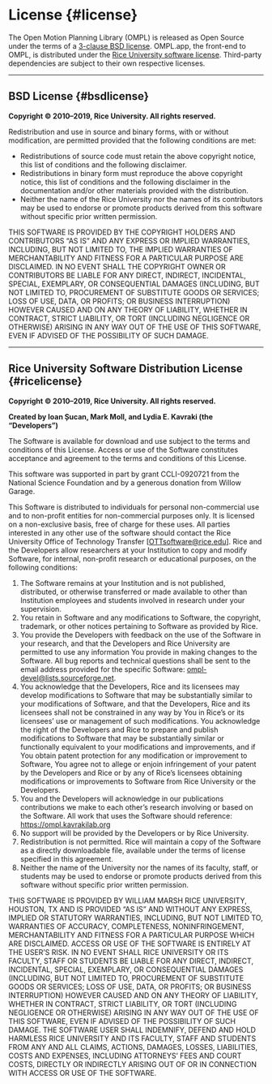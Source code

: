 # License {#license}

The Open Motion Planning Library (OMPL) is released as Open Source under the terms of a [3-clause BSD license](#bsdlicense). OMPL.app, the front-end to OMPL, is distributed under the [Rice University software license](#ricelicense). Third-party dependencies are subject to their own respective licenses.

---

## BSD License {#bsdlicense}

**Copyright &copy; 2010–2019, Rice University. All rights reserved.**

Redistribution and use in source and binary forms, with or without modification, are permitted provided that the following conditions are met:

- Redistributions of source code must retain the above copyright notice, this list of conditions and the following disclaimer.
- Redistributions in binary form must reproduce the above copyright notice, this list of conditions and the following disclaimer in the documentation and/or other materials provided with the distribution.
- Neither the name of the Rice University nor the names of its contributors may be used to endorse or promote products derived from this software without specific prior written permission.

THIS SOFTWARE IS PROVIDED BY THE COPYRIGHT HOLDERS AND CONTRIBUTORS “AS IS” AND ANY EXPRESS OR IMPLIED WARRANTIES, INCLUDING, BUT NOT LIMITED TO, THE IMPLIED WARRANTIES OF MERCHANTABILITY AND FITNESS FOR A PARTICULAR PURPOSE ARE DISCLAIMED. IN NO EVENT SHALL THE COPYRIGHT OWNER OR CONTRIBUTORS BE LIABLE FOR ANY DIRECT, INDIRECT, INCIDENTAL, SPECIAL, EXEMPLARY, OR CONSEQUENTIAL DAMAGES (INCLUDING, BUT NOT LIMITED TO, PROCUREMENT OF SUBSTITUTE GOODS OR SERVICES; LOSS OF USE, DATA, OR PROFITS; OR BUSINESS INTERRUPTION) HOWEVER CAUSED AND ON ANY THEORY OF LIABILITY, WHETHER IN CONTRACT, STRICT LIABILITY, OR TORT (INCLUDING NEGLIGENCE OR OTHERWISE) ARISING IN ANY WAY OUT OF THE USE OF THIS SOFTWARE, EVEN IF ADVISED OF THE POSSIBILITY OF SUCH DAMAGE.

---

## Rice University Software Distribution License {#ricelicense}

**Copyright &copy; 2010–2019, Rice University. All rights reserved.**

**Created by Ioan Șucan, Mark Moll, and Lydia E. Kavraki (the “Developers”)**

The Software is available for download and use subject to the terms and conditions of this License. Access or use of the Software constitutes acceptance and agreement to the terms and conditions of this License.

This software was supported in part by grant CCLI-0920721 from the National Science Foundation and by a generous donation from Willow Garage.

This Software is distributed to individuals for personal non-commercial use and to non-profit entities for non-commercial purposes only. It is licensed on a non-exclusive basis, free of charge for these uses. All parties interested in any other use of the software should contact the Rice University Office of Technology Transfer [OTTsoftware@rice.edu]. Rice and the Developers allow researchers at your Institution to copy and modify Software, for internal, non-profit research or educational purposes, on the following conditions:

1. The Software remains at your Institution and is not published, distributed, or otherwise transferred or made available to other than Institution employees and students involved in research under your supervision.
2. You retain in Software and any modifications to Software, the copyright, trademark, or other notices pertaining to Software as provided by Rice.
3. You provide the Developers with feedback on the use of the Software in your research, and that the Developers and Rice University are permitted to use any information You provide in making changes to the Software. All bug reports and technical questions shall be sent to the email address provided for the specific Software: ompl-devel@lists.sourceforge.net.
4. You acknowledge that the Developers, Rice and its licensees may develop modifications to Software that may be substantially similar to your modifications of Software, and that the Developers, Rice and its licensees shall not be constrained in any way by You in Rice’s or its licensees’ use or management of such modifications. You acknowledge the right of the Developers and Rice to prepare and publish modifications to Software that may be substantially similar or functionally equivalent to your modifications and improvements, and if You obtain patent protection for any modification or improvement to Software, You agree not to allege or enjoin infringement of your patent by the Developers and Rice or by any of Rice’s licensees obtaining modifications or improvements to Software from Rice University or the Developers.
5. You and the Developers will acknowledge in our publications contributions we make to each other’s research involving or based on the Software. All work that uses the Software should reference:
   https://ompl.kavrakilab.org
6. No support will be provided by the Developers or by Rice University.
7. Redistribution is not permitted. Rice will maintain a copy of the Software as a directly downloadable file, available under the terms of license specified in this agreement.
8. Neither the name of the University nor the names of its faculty, staff, or students may be used to endorse or promote products derived from this software without specific prior written permission.

THIS SOFTWARE IS PROVIDED BY WILLIAM MARSH RICE UNIVERSITY, HOUSTON, TX AND IS PROVIDED “AS IS” AND WITHOUT ANY EXPRESS, IMPLIED OR STATUTORY WARRANTIES, INCLUDING, BUT NOT LIMITED TO, WARRANTIES OF ACCURACY, COMPLETENESS, NONINFRINGEMENT, MERCHANTABILITY AND FITNESS FOR A PARTICULAR PURPOSE WHICH ARE DISCLAIMED. ACCESS OR USE OF THE SOFTWARE IS ENTIRELY AT THE USER’S RISK. IN NO EVENT SHALL RICE UNIVERSITY OR ITS FACULTY, STAFF OR STUDENTS BE LIABLE FOR ANY DIRECT, INDIRECT, INCIDENTAL, SPECIAL, EXEMPLARY, OR CONSEQUENTIAL DAMAGES (INCLUDING, BUT NOT LIMITED TO, PROCUREMENT OF SUBSTITUTE GOODS OR SERVICES; LOSS OF USE, DATA, OR PROFITS; OR BUSINESS INTERRUPTION) HOWEVER CAUSED AND ON ANY THEORY OF LIABILITY, WHETHER IN CONTRACT, STRICT LIABILITY, OR TORT (INCLUDING NEGLIGENCE OR OTHERWISE) ARISING IN ANY WAY OUT OF THE USE OF THIS SOFTWARE, EVEN IF ADVISED OF THE POSSIBILITY OF SUCH DAMAGE. THE SOFTWARE USER SHALL INDEMNIFY, DEFEND AND HOLD HARMLESS RICE UNIVERSITY AND ITS FACULTY, STAFF AND STUDENTS FROM ANY AND ALL CLAIMS, ACTIONS, DAMAGES, LOSSES, LIABILITIES, COSTS AND EXPENSES, INCLUDING ATTORNEYS’ FEES AND COURT COSTS, DIRECTLY OR INDIRECTLY ARISING OUT OF OR IN CONNECTION WITH ACCESS OR USE OF THE SOFTWARE.
